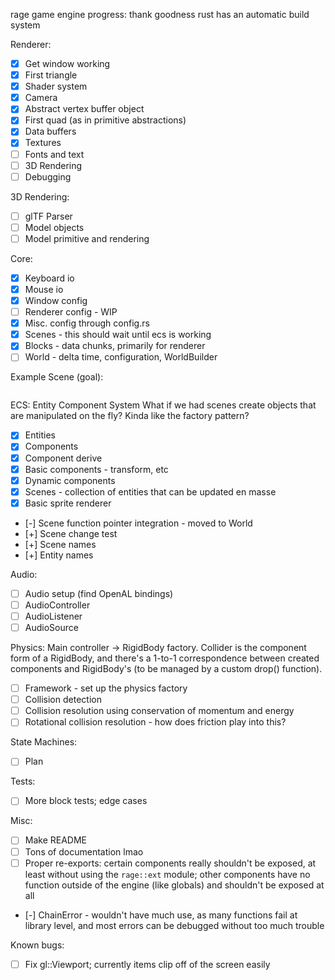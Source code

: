 rage game engine progress:
thank goodness rust has an automatic build system

Renderer:
- [x] Get window working
- [x] First triangle
- [x] Shader system
- [x] Camera
- [x] Abstract vertex buffer object
- [x] First quad (as in primitive abstractions)
- [x] Data buffers
- [x] Textures
- [ ] Fonts and text
- [ ] 3D Rendering
- [ ] Debugging

3D Rendering:
- [ ] glTF Parser
- [ ] Model objects
- [ ] Model primitive and rendering

Core:
- [x] Keyboard io
- [x] Mouse io
- [x] Window config
- [ ] Renderer config - WIP
- [x] Misc. config through config.rs
- [x] Scenes - this should wait until ecs is working
- [x] Blocks - data chunks, primarily for renderer
- [ ] World - delta time, configuration, WorldBuilder

Example Scene (goal):
```rust 
```

ECS: Entity Component System
What if we had scenes create objects that are manipulated on the fly? Kinda like the factory pattern?
- [x] Entities
- [x] Components
- [x] Component derive
- [x] Basic components - transform, etc
- [x] Dynamic components
- [x] Scenes - collection of entities that can be updated en masse
- [x] Basic sprite renderer
- [-] Scene function pointer integration - moved to World
- [+] Scene change test
- [+] Scene names
- [+] Entity names

Audio:
- [ ] Audio setup (find OpenAL bindings)
- [ ] AudioController
- [ ] AudioListener
- [ ] AudioSource

Physics: Main controller -> RigidBody factory. Collider is the component form of a RigidBody, and there's a 1-to-1 correspondence between created components and RigidBody's (to be managed by a custom drop() function).
- [ ] Framework - set up the physics factory
- [ ] Collision detection
- [ ] Collision resolution using conservation of momentum and energy
- [ ] Rotational collision resolution - how does friction play into this?

State Machines:
- [ ] Plan

Tests:
- [ ] More block tests; edge cases

Misc:
- [ ] Make README
- [ ] Tons of documentation lmao
- [ ] Proper re-exports: certain components really shouldn't be exposed, at least without using the `rage::ext` module; other components have no function outside of the engine (like globals) and shouldn't be exposed at all
- [-] ChainError - wouldn't have much use, as many functions fail at library level, and most errors can be debugged without too much trouble

Known bugs:
- [ ] Fix gl::Viewport; currently items clip off of the screen easily

